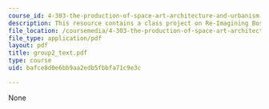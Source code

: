 ```yaml
---
course_id: 4-303-the-production-of-space-art-architecture-and-urbanism-in-dialogue-fall-2006
description: This resource contains a class project on Re-Imagining Boston.
file_location: /coursemedia/4-303-the-production-of-space-art-architecture-and-urbanism-in-dialogue-fall-2006/bafce8d0e6bb9aa2edb5fbbfa71c9e3c_group2_text.pdf
file_type: application/pdf
layout: pdf
title: group2_text.pdf
type: course
uid: bafce8d0e6bb9aa2edb5fbbfa71c9e3c

---
```

None